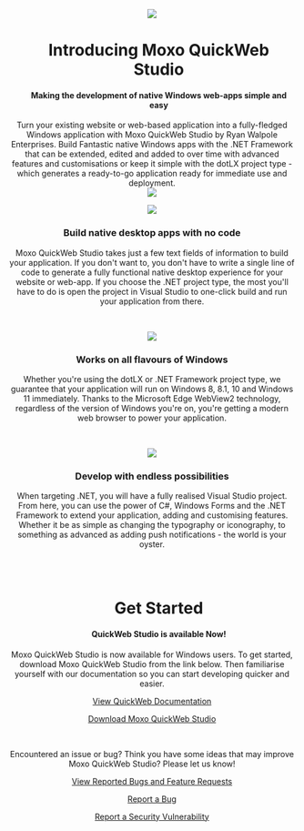 <p align=center>
     <img src="https://user-images.githubusercontent.com/69621127/224209190-86a81be0-1921-4285-8a5e-2eb629cd268f.png">
</p>

<div id="user-content-toc" align=center>
  <ul>
    <summary><h1 align=center>Introducing Moxo QuickWeb Studio</h1></summary><h4 align=center>Making the development of native Windows web-apps simple and easy</h3>
  </ul>
</div>
<p align=center>
Turn your existing website or web-based application into a fully-fledged Windows application with Moxo QuickWeb Studio by Ryan Walpole Enterprises. Build Fantastic native Windows apps with the .NET Framework that can be extended, edited and added to over time with advanced features and customisations or keep it simple with the dotLX project type - which generates a ready-to-go application ready for immediate use and deployment.
<br>
<img src="https://ryanwalpole.com/wp-content/uploads/2023/03/Moxo-dotNET-Cycle.png">
</p>

<p align=center><img src="https://user-images.githubusercontent.com/69621127/224212002-f632c7ad-7041-4d5c-8a73-639760558b7e.png"></p>
<h3 align=center>Build native desktop apps with no code</h3>
<p align=center>
Moxo QuickWeb Studio takes just a few text fields of information to build your application. If you don't want to, you don't have to write a single line of code to generate a fully functional native desktop experience for your website or web-app. If you choose the .NET project type, the most you'll have to do is open the project in Visual Studio to one-click build and run your application from there.
</p>
<br>

<p align=center><img src="https://user-images.githubusercontent.com/69621127/224212102-574dcabf-9794-40fd-933c-0572da7e6c72.png"></p>
<h3 align=center>Works on all flavours of Windows</h3>
<p align=center>
Whether you're using the dotLX or .NET Framework project type, we guarantee that your application will run on Windows 8, 8.1, 10 and Windows 11 immediately. Thanks to the Microsoft Edge WebView2 technology, regardless of the version of Windows you're on, you're getting a modern web browser to power your application.
</p>
<br>

<p align=center><img src="https://user-images.githubusercontent.com/69621127/224212191-1a357428-9730-44a7-b000-deb5975b6c63.png"></p>
<h3 align=center>Develop with endless possibilities</h3>
<p align=center>
When targeting .NET, you will have a fully realised Visual Studio project. From here, you can use the power of C#, Windows Forms and the .NET Framework to extend your application, adding and customising features. Whether it be as simple as changing the typography or iconography, to something as advanced as adding push notifications - the world is your oyster.
</p>
<br><br>

<div id="user-content-toc" align=center>
  <ul>
    <summary><h1 align=center>Get Started</h1></summary><h4 align=center>QuickWeb Studio is available Now!</h4>
  </ul>
</div>
<p align=center>
Moxo QuickWeb Studio is now available for Windows users. To get started, download Moxo QuickWeb Studio from the link below. Then familiarise yourself with our documentation so you can start developing quicker and easier.
</p>

<p align=center><a href="https://github.com/RyanWalpoleEnterprises/Moxo-QuickWeb/wiki">View QuickWeb Documentation</a></p>
<p align=center><a href="https://github.com/RyanWalpoleEnterprises/Moxo-QuickWeb/releases/latest">Download Moxo QuickWeb Studio</a></p>
<br>
<p align=center>
Encountered an issue or bug? Think you have some ideas that may improve Moxo QuickWeb Studio? Please let us know!
</p>
<p align=center><a href="https://github.com/RyanWalpoleEnterprises/Moxo-QuickWeb/issues">View Reported Bugs and Feature Requests</a></p>
<p align=center><a href="https://github.com/RyanWalpoleEnterprises/Moxo-QuickWeb/issues/new?assignees=&labels=&template=issue-report.yaml&title=%5BIssue%5D+">Report a Bug</a>
<p align=center><a href="https://github.com/RyanWalpoleEnterprises/Moxo-QuickWeb/security/advisories/new">Report a Security Vulnerability</a>
</p>
<br>
